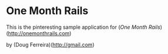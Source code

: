 # One Month Rails

This is the pinteresting sample application for
(*One Month Rails*)(http://onemonthrails.com)

by (Doug Ferreira)(http://gmail.com)